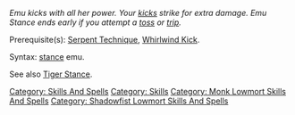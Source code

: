 *Emu kicks with all her power. Your [kicks](Kick.md "wikilink") strike
for extra damage. Emu Stance ends early if you attempt a
[toss](Toss.md "wikilink") or [trip](Trip.md "wikilink").*

Prerequisite(s): [Serpent Technique](Serpent_Technique.md "wikilink"),
[Whirlwind Kick](Whirlwind_Kick.md "wikilink").

Syntax: [stance](Stance.md "wikilink") emu.

See also [Tiger Stance](Tiger_Stance.md "wikilink").

[Category: Skills And Spells](Category:_Skills_And_Spells "wikilink")
[Category: Skills](Category:_Skills "wikilink") [Category: Monk Lowmort
Skills And Spells](Category:_Monk_Lowmort_Skills_And_Spells "wikilink")
[Category: Shadowfist Lowmort Skills And
Spells](Category:_Shadowfist_Lowmort_Skills_And_Spells "wikilink")
